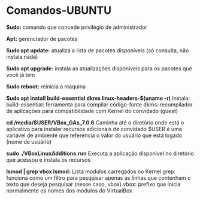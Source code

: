 # Comandos-UBUNTU
**Sudo:** comando que concede privilégio de administrador

**Apt:** gerenciador de pacotes

**Sudo apt update:** atualiza a lista de pacotes disponíveis (só consulta, não instala nada)

**Sudo apt upgrade:** instala as atualizações disponíveis para os pacotes que você já tem

**Sudo reboot:** reinicia a maquina

**Sudo apt install build-essential dkms linux-headers-$(uname -r)**
Instala: build-essential: ferramenta para compilar código-fonte
dkms: recompilador de aplicações para compatibilidade com Kernel do convidado (guest)

**cd /media/$USER/VBox_GAs_7.0.6**
Caminha até o diretório onde está o aplicativo para instalar recursos adicionais de convidado
$USER é uma variável de ambiente que referencia o valor do usuário que está logado (nome de usuário)

**sudo ./VBoxLinuxAdditions.run**
Executa a aplicação disponível no diretório que acessou e instala os recursos

**lsmod | grep vbox lsmod:**
Lista módulos carregados no Kernel
grep: funciona como um filtro para pesquisar apenas as linhas que contenham o texto que deseja pesquisar (nesse caso, vbox)
vbox: prefixo que inicia normalmente os nomes dos módulos do VirtualBox

